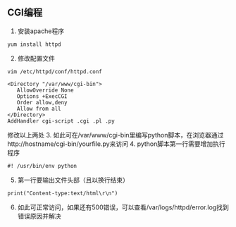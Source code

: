 ## CGI编程
1. 安装apache程序
```
yum install httpd
```
2. 修改配置文件
```
vim /etc/httpd/conf/httpd.conf
```
```
<Directory "/var/www/cgi-bin">
   AllowOverride None
   Options +ExecCGI
   Order allow,deny
   Allow from all
</Directory>
AddHandler cgi-script .cgi .pl .py
```
修改以上两处
3. 如此可在/var/www/cgi-bin里编写python脚本，在浏览器通过 http://hostname/cgi-bin/yourfile.py来访问
4. python脚本第一行需要增加执行程序
```
#! /usr/bin/env python
```
5. 第一行要输出文件头部（且以换行结束）
```
print("Content-type:text/html\r\n")
```
6. 如此可正常访问，如果还有500错误，可以查看/var/logs/httpd/error.log找到错误原因并解决
